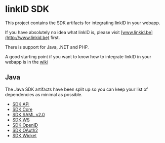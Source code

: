 linkID SDK
==========

This project contains the SDK artifacts for integrating linkID in your webapp.

If you have absolutely no idea what linkID is, please visit [www.linkid.be](http://www.linkid.be) first.

There is support for Java, .NET and PHP.

A good starting point if you want to know how to integrate linkID in your webapp is in the [wiki](https://github.com/link-nv/linkid-sdk/wiki)

Java
----
The Java SDK artifacts have been split up so you can keep your list of dependencies as minimal as possible.

* [SDK API](https://github.com/link-nv/linkid-sdk/tree/master/safe-online-sdk-api)
* [SDK Core](https://github.com/link-nv/linkid-sdk/tree/master/safe-online-sdk)
* [SDK SAML v2.0](https://github.com/link-nv/linkid-sdk/tree/master/safe-online-sdk-saml2)
* [SDK WS](https://github.com/link-nv/linkid-sdk/tree/master/safe-online-sdk-ws)
* [SDK OpenID](https://github.com/link-nv/linkid-sdk/tree/master/safe-online-sdk-openid)
* [SDK OAuth2](https://github.com/link-nv/linkid-sdk/tree/master/safe-online-sdk-oauth2)
* [SDK Wicket](https://github.com/link-nv/linkid-sdk/tree/master/safe-online-sdk-wicket)

